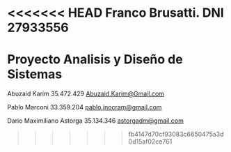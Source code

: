 <<<<<<< HEAD
Franco Brusatti. DNI 27933556
=======
Proyecto Analisis y Diseño de Sistemas
======================================


Abuzaid Karim 35.472.429 Abuzaid.Karim@Gmail.com



Pablo Marconi 33.359.204 pablo.inocram@gmail.com



Dario Maximiliano Astorga 35.134.346 astorgadm@gmail.com
>>>>>>> fb4147d70cf93083c6650475a3d0d15af02ce761
